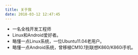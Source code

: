 ```yaml
---
title: 关于我
date: 2018-03-12 12:47:45
---
```


* 一名全栈开发工程师
* Linux和Android爱好者。
* 略懂一点Linux系统，一位Ubuntu11.04老用户。
* 略懂一点Android系统，曾移植CM10.1到联想K860/K860i手机。



